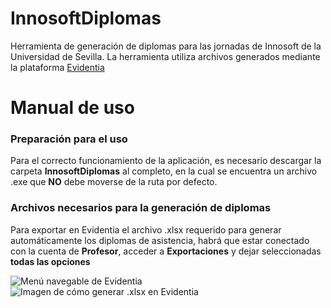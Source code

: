 # InnosoftDiplomas
Herramienta de generación de diplomas para las jornadas de Innosoft de la Universidad de Sevilla.
La herramienta utiliza archivos generados mediante la plataforma [Evidentia](https://github.com/drorganvidez/evidentia)

# Manual de uso

### Preparación para el uso
Para el correcto funcionamiento de la aplicación, es necesario descargar la carpeta **InnosoftDiplomas** al completo, en la cual se encuentra un archivo .exe que **NO** debe moverse de la ruta por defecto.

### Archivos necesarios para la generación de diplomas
Para exportar en Evidentia el archivo .xlsx requerido para generar automáticamente los diplomas de asistencia, habrá que estar conectado con la cuenta de **Profesor**, acceder a **Exportaciones** y dejar seleccionadas **todas las opciones**

![Menú navegable de Evidentia](https://cdn.discordapp.com/attachments/768136234287366175/778612940278333480/unknown.png)
![Imagen de cómo generar .xlsx en Evidentia](https://cdn.discordapp.com/attachments/768136234287366175/778610418896863282/unknown.png)

